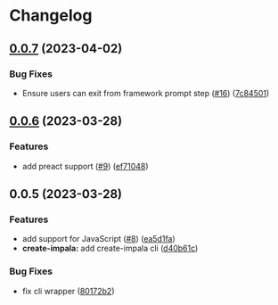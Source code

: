 # Changelog

## [0.0.7](https://github.com/ascorbic/impala/compare/create-impala-v0.0.6...create-impala-v0.0.7) (2023-04-02)


### Bug Fixes

* Ensure users can exit from framework prompt step ([#16](https://github.com/ascorbic/impala/issues/16)) ([7c84501](https://github.com/ascorbic/impala/commit/7c84501bf5a06d5672fb95d10ade16bdec8ff4b7))

## [0.0.6](https://github.com/ascorbic/impala/compare/create-impala-v0.0.5...create-impala-v0.0.6) (2023-03-28)


### Features

* add preact support ([#9](https://github.com/ascorbic/impala/issues/9)) ([ef71048](https://github.com/ascorbic/impala/commit/ef710486657819cbf6addaa1aaff671931b5ed4f))

## 0.0.5 (2023-03-28)


### Features

* add support for JavaScript ([#8](https://github.com/ascorbic/impala/issues/8)) ([ea5d1fa](https://github.com/ascorbic/impala/commit/ea5d1fa59623ae70c3ead2b58d5076e5d6605c74))
* **create-impala:** add create-impala cli ([d40b61c](https://github.com/ascorbic/impala/commit/d40b61c469223bc88d62fce156790ecaf2090e49))


### Bug Fixes

* fix cli wrapper ([80172b2](https://github.com/ascorbic/impala/commit/80172b2cdc146ae2b248b79f20eb4cd98ea89b40))
